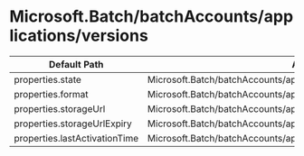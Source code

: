 # Microsoft.Batch/batchAccounts/applications/versions

| Default Path | Alias |
|---|---|
| properties.state | Microsoft.Batch/batchAccounts/applications/versions/state |
| properties.format | Microsoft.Batch/batchAccounts/applications/versions/format |
| properties.storageUrl | Microsoft.Batch/batchAccounts/applications/versions/storageUrl |
| properties.storageUrlExpiry | Microsoft.Batch/batchAccounts/applications/versions/storageUrlExpiry |
| properties.lastActivationTime | Microsoft.Batch/batchAccounts/applications/versions/lastActivationTime |

